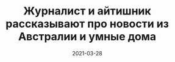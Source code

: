 ---
title: 3. Журналист и айтишник рассказывают про новости из Австралии и умные дома
description: Обсуждаем блокировку компанией Facebook страниц с новостями Австралийских редакций и низкий спрос на умные дома в современном мире.
audio: 3.mp3
date: 2021-03-28
tags: ['episode']
---